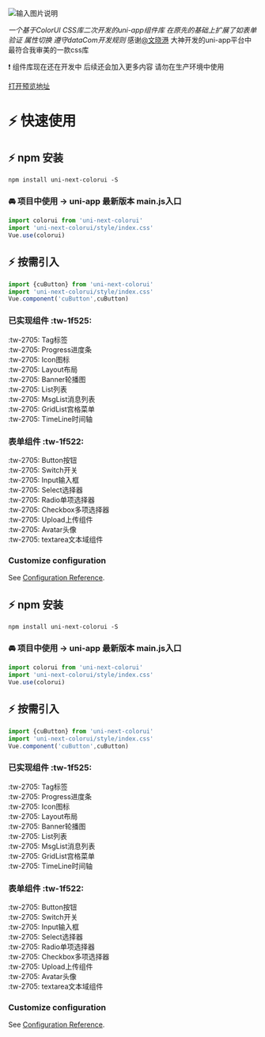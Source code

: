 ![输入图片说明](https://images.gitee.com/uploads/images/2021/0415/115111_c20a241e_5335988.jpeg "hero.jpg")

_一个基于ColorUI CSS库二次开发的uni-app组件库 在原先的基础上扩展了如表单验证 属性切换 遵守dataCom开发规则_
感谢[@文晓港](https://github.com/weilanwl) 大神开发的uni-app平台中最符合我审美的一款css库

 :exclamation: 组件库现在还在开发中 后续还会加入更多内容 请勿在生产环境中使用

[打开预览地址](http://47.94.249.191)


# :zap: 快速使用

##  :zap: npm 安装
```shell
npm install uni-next-colorui -S
```

###  :oncoming_automobile: 项目中使用 -> uni-app 最新版本 main.js入口
```javascript
import colorui from 'uni-next-colorui'
import 'uni-next-colorui/style/index.css'
Vue.use(colorui)
```

##  :zap: 按需引入
```javascript
import {cuButton} from 'uni-next-colorui'
import 'uni-next-colorui/style/index.css'
Vue.component('cuButton',cuButton)
```

### 已实现组件 :tw-1f525: 
 :tw-2705: Tag标签<br/>
 :tw-2705: Progress进度条<br/>
 :tw-2705: Icon图标<br/>
 :tw-2705: Layout布局<br/>
 :tw-2705: Banner轮播图<br/>
 :tw-2705: List列表<br/>
 :tw-2705: MsgList消息列表<br/>
 :tw-2705: GridList宫格菜单<br/>
 :tw-2705: TimeLine时间轴<br/>

### 表单组件  :tw-1f522: 
 :tw-2705: Button按钮 <br/>
 :tw-2705: Switch开关<br/>
 :tw-2705: Input输入框<br/>
 :tw-2705: Select选择器<br/>
 :tw-2705: Radio单项选择器<br/>
 :tw-2705: Checkbox多项选择器<br/>
 :tw-2705: Upload上传组件<br/>
 :tw-2705: Avatar头像<br/>
 :tw-2705: textarea文本域组件


### Customize configuration
See [Configuration Reference](https://cli.vuejs.org/config/).


##  :zap: npm 安装
```shell
npm install uni-next-colorui -S
```

###  :oncoming_automobile: 项目中使用 -> uni-app 最新版本 main.js入口
```javascript
import colorui from 'uni-next-colorui'
import 'uni-next-colorui/style/index.css'
Vue.use(colorui)
```

##  :zap: 按需引入
```javascript
import {cuButton} from 'uni-next-colorui'
import 'uni-next-colorui/style/index.css'
Vue.component('cuButton',cuButton)
```

### 已实现组件 :tw-1f525: 
 :tw-2705: Tag标签<br/>
 :tw-2705: Progress进度条<br/>
 :tw-2705: Icon图标<br/>
 :tw-2705: Layout布局<br/>
 :tw-2705: Banner轮播图<br/>
 :tw-2705: List列表<br/>
 :tw-2705: MsgList消息列表<br/>
 :tw-2705: GridList宫格菜单<br/>
 :tw-2705: TimeLine时间轴<br/>

### 表单组件  :tw-1f522: 
 :tw-2705: Button按钮 <br/>
 :tw-2705: Switch开关<br/>
 :tw-2705: Input输入框<br/>
 :tw-2705: Select选择器<br/>
 :tw-2705: Radio单项选择器<br/>
 :tw-2705: Checkbox多项选择器<br/>
 :tw-2705: Upload上传组件<br/>
 :tw-2705: Avatar头像<br/>
 :tw-2705: textarea文本域组件


### Customize configuration
See [Configuration Reference](https://cli.vuejs.org/config/).
